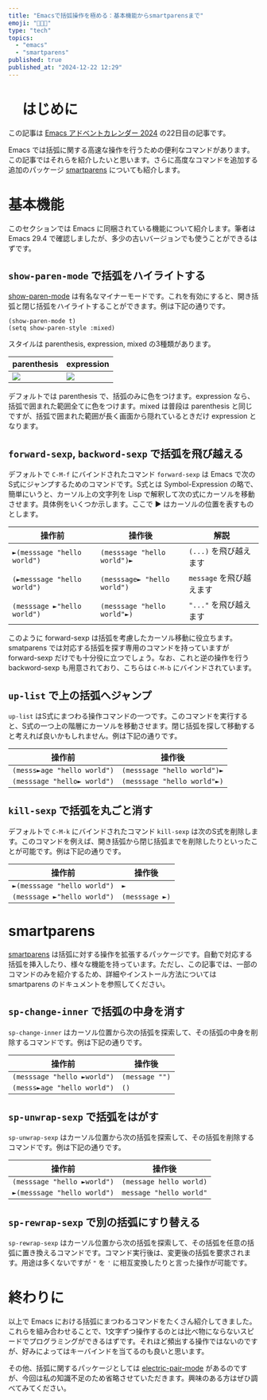 ```yaml
---
title: "Emacsで括弧操作を極める：基本機能からsmartparensまで"
emoji: "👨‍👨‍👦"
type: "tech"
topics:
  - "emacs"
  - "smartparens"
published: true
published_at: "2024-12-22 12:29"
---
```


# 　はじめに

この記事は [Emacs アドベントカレンダー 2024](https://qiita.com/advent-calendar/2024/emacs) の22日目の記事です。

Emacs では括弧に関する高速な操作を行うための便利なコマンドがあります。この記事ではそれらを紹介したいと思います。さらに高度なコマンドを追加する追加のパッケージ [smartparens](https://github.com/Fuco1/smartparens/) についても紹介します。

# 基本機能

このセクションでは Emacs に同梱されている機能について紹介します。筆者は Emacs 29.4 で確認しましたが、多少の古いバージョンでも使うことができるはずです。

## `show-paren-mode` で括弧をハイライトする

[show-paren-mode](https://github.com/emacs-mirror/emacs/blob/master/lisp/paren.el) は有名なマイナーモードです。これを有効にすると、開き括弧と閉じ括弧をハイライトすることができます。例は下記の通りです。

```elisp
(show-paren-mode t)
(setq show-paren-style :mixed)
```

スタイルは parenthesis, expression, mixed の3種類があります。

parenthesis | expression
-- | --
![](https://storage.googleapis.com/zenn-user-upload/7afd7cd232ef-20241222.png) | ![](https://storage.googleapis.com/zenn-user-upload/3c0c2d2565ed-20241222.png)

デフォルトでは parenthesis で、括弧のみに色をつけます。expression なら、括弧で囲まれた範囲全てに色をつけます。mixed は普段は parenthesis と同じですが、括弧で囲まれた範囲が長く画面から隠れているときだけ expression となります。

## `forward-sexp`, `backword-sexp` で括弧を飛び越える

デフォルトで `C-M-f` にバインドされたコマンド `forward-sexp` は Emacs で次のS式にジャンプするためのコマンドです。S式とは Symbol-Expression の略で、簡単にいうと、カーソル上の文字列を Lisp で解釈して次の式にカーソルを移動させます。具体例をいくつか示します。ここで ► はカーソルの位置を表すものとします。

操作前 | 操作後 | 解説
-- | -- | --
`►(messsage "hello world")` | `(messsage "hello world")►` | `(...)` を飛び越えます
`(►messsage "hello world")` | `(messsage► "hello world")` | `message` を飛び越えます
`(messsage ►"hello world")` | `(messsage "hello world"►)` | `"..."` を飛び越えます


このように forward-sexp は括弧を考慮したカーソル移動に役立ちます。smatparens では対応する括弧を探す専用のコマンドを持っていますが forward-sexp だけでも十分役に立つでしょう。なお、これと逆の操作を行う backword-sexp も用意されており、こちらは `C-M-b` にバインドされています。

## `up-list` で上の括弧へジャンプ

`up-list` はS式にまつわる操作コマンドの一つです。このコマンドを実行すると、S式の一つ上の階層にカーソルを移動させます。閉じ括弧を探して移動すると考えれば良いかもしれません。例は下記の通りです。

操作前 | 操作後
-- | --
`(messs►age "hello world")` | `(messsage "hello world")►`
`(messsage "hello► world")` | `(messsage "hello world"►)`

## `kill-sexp` で括弧を丸ごと消す

デフォルトで `C-M-k` にバインドされたコマンド `kill-sexp` は次のS式を削除します。このコマンドを例えば、開き括弧から閉じ括弧までを削除したりといったことが可能です。例は下記の通りです。

操作前 | 操作後
-- | --
`►(messsage "hello world")` | `►`
`(messsage ►"hello world")` | `(messsage ►)`

# smartparens

[smartparens](https://github.com/Fuco1/smartparens/) は括弧に対する操作を拡張するパッケージです。自動で対応する括弧を挿入したり、様々な機能を持っています。ただし、この記事では、一部のコマンドのみを紹介するため、詳細やインストール方法については smartparens のドキュメントを参照してください。

## `sp-change-inner` で括弧の中身を消す

`sp-change-inner` はカーソル位置から次の括弧を探索して、その括弧の中身を削除するコマンドです。例は下記の通りです。

操作前 | 操作後
-- | --
`(messsage "hello ►world")` | `(message "")`
`(messs►age "hello world")` | `()`

## `sp-unwrap-sexp` で括弧をはがす

`sp-unwrap-sexp` はカーソル位置から次の括弧を探索して、その括弧を削除するコマンドです。例は下記の通りです。

操作前 | 操作後
-- | --
`(messsage "hello ►world")` | `(message hello world)`
`►(messsage "hello world")` | `message "hello world"`

## `sp-rewrap-sexp` で別の括弧にすり替える

`sp-rewrap-sexp` はカーソル位置から次の括弧を探索して、その括弧を任意の括弧に置き換えるコマンドです。コマンド実行後は、変更後の括弧を要求されます。用途は多くないですが `"` を `'` に相互変換したりと言った操作が可能です。

# 終わりに

以上で Emacs における括弧にまつわるコマンドをたくさん紹介してきました。これらを組み合わせることで、1文字ずつ操作するのとは比べ物にならないスピードでプログラミングができるはずです。それほど頻出する操作ではないのですが、好みによってはキーバインドを当てるのも良いと思います。

その他、括弧に関するパッケージとしては [electric-pair-mode](https://github.com/emacs-mirror/emacs/blob/master/lisp/elec-pair.el) があるのですが、今回は私の知識不足のため省略させていただきます。興味のある方はぜひ調べてみてください。

